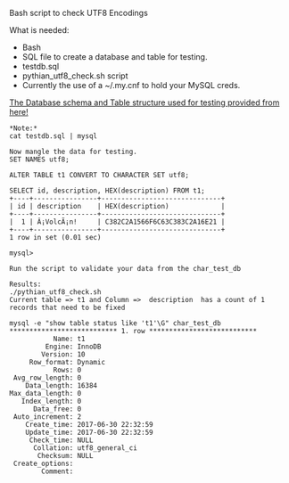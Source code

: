 Bash script to check UTF8 Encodings 

What is needed: 
- Bash 
- SQL file to create a database and table for testing.
- testdb.sql
- pythian_utf8_check.sh script 
- Currently the use of a ~/.my.cnf to hold your MySQL creds.

[The Database schema and Table structure used for testing provided from here!](https://oracle-base.com/articles/mysql/mysql-converting-table-character-sets-from-latin1-to-utf8)

```
*Note:* 
cat testdb.sql | mysql

Now mangle the data for testing.
SET NAMES utf8;

ALTER TABLE t1 CONVERT TO CHARACTER SET utf8;

SELECT id, description, HEX(description) FROM t1;
+----+----------------+------------------------------+
| id | description    | HEX(description)             |
+----+----------------+------------------------------+
|  1 | Â¡VolcÃ¡n!     | C382C2A1566F6C63C383C2A16E21 |
+----+----------------+------------------------------+
1 row in set (0.01 sec)

mysql>

Run the script to validate your data from the char_test_db

Results:
./pythian_utf8_check.sh
Current table => t1 and Column =>  description  has a count of 1 records that need to be fixed
```
```
mysql -e "show table status like 't1'\G" char_test_db
*************************** 1. row ***************************
           Name: t1
         Engine: InnoDB
        Version: 10
     Row_format: Dynamic
           Rows: 0
 Avg_row_length: 0
    Data_length: 16384
Max_data_length: 0
   Index_length: 0
      Data_free: 0
 Auto_increment: 2
    Create_time: 2017-06-30 22:32:59
    Update_time: 2017-06-30 22:32:59
     Check_time: NULL
      Collation: utf8_general_ci
       Checksum: NULL
 Create_options:
        Comment:
```
